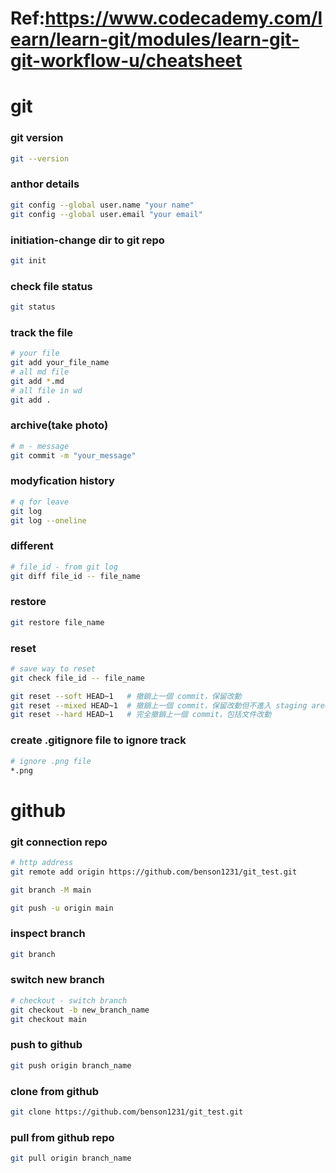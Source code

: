 # Ref:https://www.codecademy.com/learn/learn-git/modules/learn-git-git-workflow-u/cheatsheet
# git
### git version
```bash
git --version
```
### anthor details
```bash
git config --global user.name "your name"
git config --global user.email "your email"
```
### initiation-change dir to git repo
```bash
git init
```
### check file status
```bash
git status
```
### track the file
```bash
# your file
git add your_file_name
# all md file
git add *.md
# all file in wd
git add .
```
### archive(take photo)
```bash
# m - message
git commit -m "your_message"
```
### modyfication history
```bash
# q for leave 
git log
git log --oneline
```
### different
```bash
# file_id - from git log
git diff file_id -- file_name
```
### restore
```bash
git restore file_name
```
### reset
```bash
# save way to reset
git check file_id -- file_name

git reset --soft HEAD~1   # 撤銷上一個 commit，保留改動
git reset --mixed HEAD~1  # 撤銷上一個 commit，保留改動但不進入 staging area
git reset --hard HEAD~1   # 完全撤銷上一個 commit，包括文件改動
```
### create .gitignore file to ignore track
```bash
# ignore .png file
*.png
```

# github
### git connection repo
```bash
# http address
git remote add origin https://github.com/benson1231/git_test.git
```
```bash
git branch -M main
```
```bash
git push -u origin main
```
### inspect branch
```bash
git branch
```
### switch new branch
```bash
# checkout - switch branch
git checkout -b new_branch_name
git checkout main
```
### push to github
```bash
git push origin branch_name
```
### clone from github
```bash
git clone https://github.com/benson1231/git_test.git
```
### pull from github repo
```bash
git pull origin branch_name
```

























